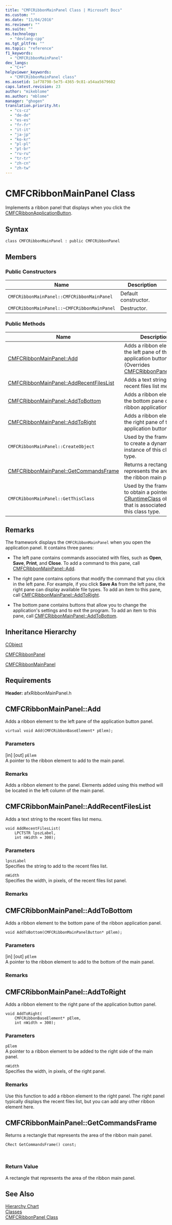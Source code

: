```yaml
---
title: "CMFCRibbonMainPanel Class | Microsoft Docs"
ms.custom: ""
ms.date: "11/04/2016"
ms.reviewer: ""
ms.suite: ""
ms.technology: 
  - "devlang-cpp"
ms.tgt_pltfrm: ""
ms.topic: "reference"
f1_keywords: 
  - "CMFCRibbonMainPanel"
dev_langs: 
  - "C++"
helpviewer_keywords: 
  - "CMFCRibbonMainPanel class"
ms.assetid: 1af78798-5e75-4365-9c81-a54aa5679602
caps.latest.revision: 23
author: "mikeblome"
ms.author: "mblome"
manager: "ghogen"
translation.priority.ht: 
  - "cs-cz"
  - "de-de"
  - "es-es"
  - "fr-fr"
  - "it-it"
  - "ja-jp"
  - "ko-kr"
  - "pl-pl"
  - "pt-br"
  - "ru-ru"
  - "tr-tr"
  - "zh-cn"
  - "zh-tw"
---
```

# CMFCRibbonMainPanel Class
Implements a ribbon panel that displays when you click the [CMFCRibbonApplicationButton](../../mfc/reference/cmfcribbonapplicationbutton-class.md).  
  
## Syntax  
  
```  
class CMFCRibbonMainPanel : public CMFCRibbonPanel  
```  
  
## Members  
  
### Public Constructors  
  
|Name|Description|  
|----------|-----------------|  
|`CMFCRibbonMainPanel::CMFCRibbonMainPanel`|Default constructor.|  
|`CMFCRibbonMainPanel::~CMFCRibbonMainPanel`|Destructor.|  
  
### Public Methods  
  
|Name|Description|  
|----------|-----------------|  
|[CMFCRibbonMainPanel::Add](#cmfcribbonmainpanel__add)|Adds a ribbon element to the left pane of the application button panel. (Overrides [CMFCRibbonPanel::Add](../../mfc/reference/cmfcribbonpanel-class.md#cmfcribbonpanel__add).)|  
|[CMFCRibbonMainPanel::AddRecentFilesList](#cmfcribbonmainpanel__addrecentfileslist)|Adds a text string to the recent files list menu.|  
|[CMFCRibbonMainPanel::AddToBottom](#cmfcribbonmainpanel__addtobottom)|Adds a ribbon element to the bottom pane of the ribbon application panel.|  
|[CMFCRibbonMainPanel::AddToRight](#cmfcribbonmainpanel__addtoright)|Adds a ribbon element to the right pane of the application button panel.|  
|`CMFCRibbonMainPanel::CreateObject`|Used by the framework to create a dynamic instance of this class type.|  
|[CMFCRibbonMainPanel::GetCommandsFrame](#cmfcribbonmainpanel__getcommandsframe)|Returns a rectangle that represents the area of the ribbon main panel.|  
|`CMFCRibbonMainPanel::GetThisClass`|Used by the framework to obtain a pointer to the [CRuntimeClass](../../mfc/reference/cruntimeclass-structure.md) object that is associated with this class type.|  
  
## Remarks  
 The framework displays the `CMFCRibbonMainPanel` when you open the application panel. It contains three panes:  
  
-   The left pane contains commands associated with files, such as **Open**, **Save**, **Print**, and **Close**. To add a command to this pane, call [CMFCRibbonMainPanel::Add](#cmfcribbonmainpanel__add).  
  
-   The right pane contains options that modify the command that you click in the left pane. For example, if you click **Save As** from the left pane, the right pane can display available file types. To add an item to this pane, call [CMFCRibbonMainPanel::AddToRight](#cmfcribbonmainpanel__addtoright).  
  
-   The bottom pane contains buttons that allow you to change the application's settings and to exit the program. To add an item to this pane, call [CMFCRibbonMainPanel::AddToBottom](#cmfcribbonmainpanel__addtobottom).  
  
## Inheritance Hierarchy  
 [CObject](../../mfc/reference/cobject-class.md)  
  
 [CMFCRibbonPanel](../../mfc/reference/cmfcribbonpanel-class.md)  
  
 [CMFCRibbonMainPanel](../../mfc/reference/cmfcribbonmainpanel-class.md)  
  
## Requirements  
 **Header:** afxRibbonMainPanel.h  
  
##  <a name="cmfcribbonmainpanel__add"></a>  CMFCRibbonMainPanel::Add  
 Adds a ribbon element to the left pane of the application button panel.  
  
```  
virtual void Add(CMFCRibbonBaseElement* pElem);
```  
  
### Parameters  
 [in] [out] `pElem`  
 A pointer to the ribbon element to add to the main panel.  
  
### Remarks  
 Adds a ribbon element to the panel. Elements added using this method will be located in the left column of the main panel.  
  
##  <a name="cmfcribbonmainpanel__addrecentfileslist"></a>  CMFCRibbonMainPanel::AddRecentFilesList  
 Adds a text string to the recent files list menu.  
  
```  
void AddRecentFilesList(
    LPCTSTR lpszLabel,  
    int nWidth = 300);
```  
  
### Parameters  
 `lpszLabel`  
 Specifies the string to add to the recent files list.  
  
 `nWidth`  
 Specifies the width, in pixels, of the recent files list panel.  
  
### Remarks  
  
##  <a name="cmfcribbonmainpanel__addtobottom"></a>  CMFCRibbonMainPanel::AddToBottom  
 Adds a ribbon element to the bottom pane of the ribbon application panel.  
  
```  
void AddToBottom(CMFCRibbonMainPanelButton* pElem);
```  
  
### Parameters  
 [in] [out] `pElem`  
 A pointer to the ribbon element to add to the bottom of the main panel.  
  
### Remarks  
  
##  <a name="cmfcribbonmainpanel__addtoright"></a>  CMFCRibbonMainPanel::AddToRight  
 Adds a ribbon element to the right pane of the application button panel.  
  
```  
void AddToRight(
    CMFCRibbonBaseElement* pElem,  
    int nWidth = 300);
```  
  
### Parameters  
 `pElem`  
 A pointer to a ribbon element to be added to the right side of the main panel.  
  
 `nWidth`  
 Specifies the width, in pixels, of the right panel.  
  
### Remarks  
 Use this function to add a ribbon element to the right panel. The right panel typically displays the recent files list, but you can add any other ribbon element here.  
  
##  <a name="cmfcribbonmainpanel__getcommandsframe"></a>  CMFCRibbonMainPanel::GetCommandsFrame  
 Returns a rectangle that represents the area of the ribbon main panel.  
  
```  
CRect GetCommandsFrame() const;

 
```  
  
### Return Value  
 A rectangle that represents the area of the ribbon main panel.  
  
## See Also  
 [Hierarchy Chart](../../mfc/hierarchy-chart.md)   
 [Classes](../../mfc/reference/mfc-classes.md)   
 [CMFCRibbonPanel Class](../../mfc/reference/cmfcribbonpanel-class.md)
